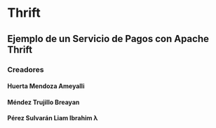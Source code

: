 # Thrift
## Ejemplo de un Servicio de Pagos con Apache Thrift
### Creadores
#### Huerta Mendoza Ameyalli
#### Méndez Trujillo Breayan
#### Pérez Sulvarán Liam Ibrahim λ
